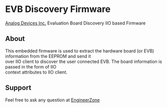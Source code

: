 # EVB Discovery Firmware

[Analog Devices Inc.](http://www.analog.com/en/index.html) Evaluation Board Discovery IIO based Firmware

## About
This embedded firmware is used to extract the hardware board (or EVB) information from the EEPROM and send it \
over IIO client to discover the user connected EVB. The board information is passed in the form of IIO \
context attributes to IIO client.

## Support
Feel free to ask any question at [EngineerZone](https://ez.analog.com/)
